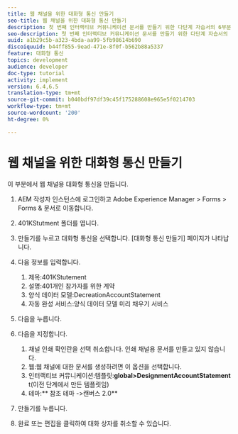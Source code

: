 ```yaml
---
title: 웹 채널을 위한 대화형 통신 만들기
seo-title: 웹 채널을 위한 대화형 통신 만들기
description: 첫 번째 인터랙티브 커뮤니케이션 문서를 만들기 위한 다단계 자습서의 6부분입니다. 이 부분에서 웹 채널용 대화형 통신을 만듭니다.
seo-description: 첫 번째 인터랙티브 커뮤니케이션 문서를 만들기 위한 다단계 자습서의 6부분입니다. 이 부분에서 웹 채널용 대화형 통신을 만듭니다.
uuid: a1b29c5b-a323-4bda-aa99-5fb98614b690
discoiquuid: b44ff855-9ead-471e-8f0f-b562b88a5337
feature: 대화형 통신
topics: development
audience: developer
doc-type: tutorial
activity: implement
version: 6.4,6.5
translation-type: tm+mt
source-git-commit: b040bdf97df39c45f175288608e965e5f0214703
workflow-type: tm+mt
source-wordcount: '200'
ht-degree: 0%

---
```



# 웹 채널을 위한 대화형 통신 만들기

이 부분에서 웹 채널용 대화형 통신을 만듭니다.

1. AEM 작성자 인스턴스에 로그인하고 Adobe Experience Manager > Forms > Forms &amp; 문서로 이동합니다.
1. 401KStutment 폴더를 엽니다.
1. 만들기를 누르고 대화형 통신을 선택합니다. [대화형 통신 만들기] 페이지가 나타납니다.
1. 다음 정보를 입력합니다.

   1. 제목:401KStutement
   1. 설명:401개인 참가자를 위한 계약
   1. 양식 데이터 모델:DecreationAccountStatement
   1. 자동 완성 서비스:양식 데이터 모델 미리 채우기 서비스

1. 다음을 누릅니다.
1. 다음을 지정합니다.

   1. 채널 인쇄 확인란을 선택 취소합니다. 인쇄 채널용 문서를 만들고 있지 않습니다.
   1. 웹:웹 채널에 대한 문서를 생성하려면 이 옵션을 선택합니다.
   1. 인터랙티브 커뮤니케이션:템플릿:**global>DesignmentAccountStatement** t(이전 단계에서 만든 템플릿임)
   1. 테마:** 참조 테마 ->캔버스 2.0**

1. 만들기를 누릅니다.
1. 완료 또는 편집을 클릭하여 대화 상자를 취소할 수 있습니다.

